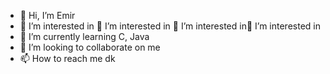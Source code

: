 - 👋 Hi, I’m Emir
- 👀 I’m interested in 👀 I’m interested in 👀 I’m interested in👀 I’m interested in
- 🌱 I’m currently learning C, Java
- 💞️ I’m looking to collaborate on me
- 📫 How to reach me dk

